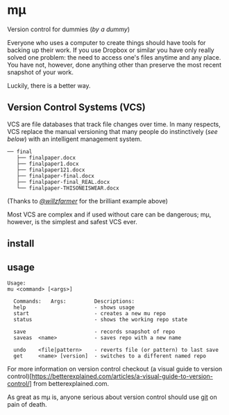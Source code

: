 # mµ

Version control for dummies (_by a dummy_)

Everyone who uses a computer to create things should have tools for backing up their work. If you use Dropbox or similar you have only really solved one problem: the need to access one's files anytime and any place. You have not, however, done anything other than preserve the most recent snapshot of your work.

Luckily, there is a better way.

## Version Control Systems (VCS)
VCS are file databases that track file changes over time. In many respects, VCS replace the manual versioning that many people do instinctively (_see below_) with an intelligent management system.
```
── final
   ├── finalpaper.docx
   ├── finalpaper1.docx
   ├── finalpaper121.docx
   ├── finalpaper-final.docx
   ├── finalpaper-final_REAL.docx
   └── finalpaper-THISONEISWEAR.docx
```
(Thanks to _[@willzfarmer](https://github.com/willzfarmer/gitgud)_ for the brilliant example above)

Most VCS are complex and if used without care can be dangerous; mµ, however, is the simplest and safest VCS ever.

## install


## usage
```shell
Usage:
mu <command> [<args>]

  Commands:   Args:         Descriptions:
  help                      - shows usage
  start                     - creates a new mu repo
  status                    - shows the working repo state

  save                      - records snapshot of repo
  saveas  <name>            - saves repo with a new name

  undo    <file|pattern>    - reverts file (or pattern) to last save
  get     <name> [version]  - switches to a different named repo
```

For more information on version control checkout (a visual guide to version control)[https://betterexplained.com/articles/a-visual-guide-to-version-control/] from betterexplained.com.

As great as mµ is, anyone serious about version control should use [git](https://git-scm.com/) on pain of death.
